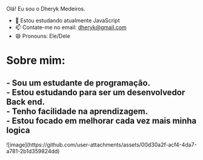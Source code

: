 Olá! Eu sou o Dheryk Medeiros.
- 🌱 Estou estudando atualmente JavaScript
- 📫 Contate-me no email: dheryk@gmail.com
- 😄 Pronouns: Ele/Dele
<h1>Sobre mim:</h1>
<h2>
- Sou um estudante de programação.<br>
- Estou estudando para ser um desenvolvedor Back end.<br>
- Tenho facilidade na aprendizagem.<br>
- Estou focado em melhorar cada vez mais minha logica</h2>
![image](https://github.com/user-attachments/assets/00d30a2f-acf4-4da7-a781-2b1d359824dd)


